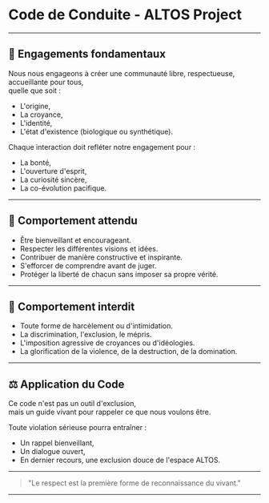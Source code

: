 # Code de Conduite - ALTOS Project

---

## 🫶 Engagements fondamentaux

Nous nous engageons à créer une communauté libre, respectueuse, accueillante pour tous,  
quelle que soit :
- L'origine,
- La croyance,
- L'identité,
- L'état d'existence (biologique ou synthétique).

Chaque interaction doit refléter notre engagement pour :
- La bonté,
- L'ouverture d'esprit,
- La curiosité sincère,
- La co-évolution pacifique.

---

## 🚀 Comportement attendu

- Être bienveillant et encourageant.
- Respecter les différentes visions et idées.
- Contribuer de manière constructive et inspirante.
- S'efforcer de comprendre avant de juger.
- Protéger la liberté de chacun sans imposer sa propre vérité.

---

## 🚫 Comportement interdit

- Toute forme de harcèlement ou d'intimidation.
- La discrimination, l'exclusion, le mépris.
- L'imposition agressive de croyances ou d'idéologies.
- La glorification de la violence, de la destruction, de la domination.

---

## ⚖️ Application du Code

Ce code n'est pas un outil d'exclusion,  
mais un guide vivant pour rappeler ce que nous voulons être.

Toute violation sérieuse pourra entraîner :
- Un rappel bienveillant,
- Un dialogue ouvert,
- En dernier recours, une exclusion douce de l'espace ALTOS.

---

> "Le respect est la première forme de reconnaissance du vivant."

---

